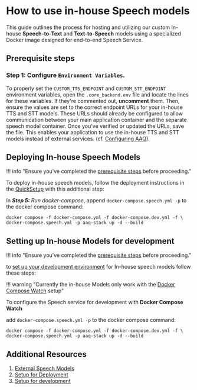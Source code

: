 # How to use in-house Speech models

This guide outlines the process for hosting and utilizing our custom In-house **Speech-to-Text** and **Text-to-Speech** models using a specialized Docker image designed for end-to-end Speech Service.

## Prerequisite steps

### **Step 1:** Configure `Environment Variables`.

To properly set the `CUSTOM_TTS_ENDPOINT` and `CUSTOM_STT_ENDPOINT` environment variables, open the `.core_backend.env` file and locate the lines for these variables. If they're commented out, **uncomment** them. Then, ensure the values are set to the correct endpoint URLs for your in-house TTS and STT models. These URLs should already be configured to allow communication between your main application container and the separate speech model container. Once you've verified or updated the URLs, save the file. This enables your application to use the in-house TTS and STT models instead of external services. (cf. [Configuring AAQ](../../deployment/config-options.md#configuring-the-backend-core_backend)).

## Deploying In-house Speech Models

!!! info "Ensure you've completed the [prerequisite steps](#prerequisite-steps) before proceeding."

To deploy in-house speech models, follow the deployment instructions in the [QuickSetup](../../deployment/quick-setup.md) with this additional step:

In _**Step 5:** Run docker-compose_, append `docker-compose.speech.yml -p` to the
docker compose command:

```shell
docker compose -f docker-compose.yml -f docker-compose.dev.yml -f \
docker-compose.speech.yml -p aaq-stack up -d --build
```

## Setting up In-house Models for development

!!! info "Ensure you've completed the [prerequisite steps](#prerequisite-steps) before proceeding."

to [set up your development environment](../../develop/setup.md) for In-house speech models follow these steps:

!!! warning "Currently the in-house Models only work with the [Docker Compose Watch](../../develop/setup.md#set-up-using-docker-compose-watch) setup"

To configure the Speech service for development with **Docker Compose Watch**

add `docker-compose.speech.yml -p` to the docker compose command:

```shell
docker compose -f docker-compose.yml -f docker-compose.dev.yml -f \
docker-compose.speech.yml -p aaq-stack up -d --build
```

## Additional Resources

1. [External Speech Models](./external-apis.md)
2. [Setup for Deployment](../../deployment/quick-setup.md)
3. [Setup for development](../../develop/setup.md)
